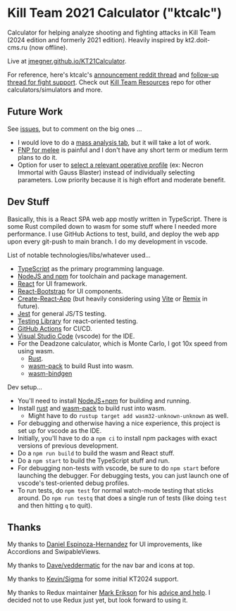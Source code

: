 # Kill Team 2021 Calculator ("ktcalc")
Calculator for helping analyze shooting and fighting attacks in Kill Team (2024 edition and formerly 2021 edition). Heavily inspired by kt2.doit-cms.ru (now offline).

Live at [jmegner.github.io/KT21Calculator](https://jmegner.github.io/KT21Calculator/).

For reference, here's ktcalc's [announcement reddit thread](https://www.reddit.com/r/killteam/comments/rvhme0/kt21_calculator_web_app/)
and
[follow-up thread for fight support](https://www.reddit.com/r/killteam/comments/s5gczq/kt21_calculator_now_supports_fightingmelee/).
Check out [Kill Team Resources](https://github.com/jmegner/KillTeamResources) repo for other calculators/simulators and more.

## Future Work

See [issues](https://github.com/jmegner/KT21Calculator/issues), but to comment on the big ones ...
- I would love to do a [mass analysis tab](https://github.com/jmegner/KT21Calculator/issues/13), but it will take a lot of work.
- [FNP for melee](https://github.com/jmegner/KT21Calculator/issues/3) is painful and I don't have any short term or medium term plans to do it.
- Option for user to [select a relevant operative profile](https://github.com/jmegner/KT21Calculator/issues/14) (ex: Necron Immortal with Gauss Blaster) instead of individually selecting parameters.  Low priority because it is high effort and moderate benefit.

## Dev Stuff
Basically, this is a React SPA web app mostly written in TypeScript.
There is some Rust compiled down to wasm for some stuff where I needed more performance.
I use GitHub Actions to test, build, and deploy the web app upon every git-push to main branch.
I do my development in vscode.

List of notable technologies/libs/whatever used...
- [TypeScript](https://www.typescriptlang.org/) as the primary programming language.
- [NodeJS and npm](https://nodejs.org/en/) for toolchain and package management.
- [React](https://reactjs.org/) for UI framework.
- [React-Bootstrap](https://react-bootstrap.github.io/) for UI components.
- [Create-React-App](https://create-react-app.dev/) (but heavily considering using [Vite](https://vitejs.dev/) or [Remix](https://remix.run/) in future).
- [Jest](https://jestjs.io/) for general JS/TS testing.
- [Testing Library](https://testing-library.com/docs/react-testing-library/intro) for react-oriented testing.
- [GitHub Actions](https://docs.github.com/en/actions) for CI/CD.
- [Visual Studio Code](https://code.visualstudio.com/) (vscode) for the IDE.
- For the Deadzone calculator, which is Monte Carlo, I got 10x speed from using wasm.
  - [Rust](https://www.rust-lang.org/tools/install).
  - [wasm-pack](https://rustwasm.github.io/wasm-pack/installer/) to build Rust into wasm.
  - [wasm-bindgen](https://github.com/rustwasm/wasm-bindgen)

Dev setup...
- You'll need to install [NodeJS+npm](https://nodejs.org/en/) for building and running.
- Install [rust](https://www.rust-lang.org/tools/install) and [wasm-pack](https://rustwasm.github.io/wasm-pack/installer/) to build rust into wasm.
  - Might have to do `rustup target add wasm32-unknown-unknown` as well.
- For debugging and otherwise having a nice experience, this project is set up for vscode as the IDE.
- Initially, you'll have to do a `npm ci` to install npm packages with exact versions of previous development.
- Do a `npm run build` to build the wasm and React stuff.
- Do a `npm start` to build the TypeScript stuff and run.
- For debugging non-tests with vscode, be sure to do `npm start` before launching the debugger.
  For debugging tests, you can just launch one of vscode's test-oriented debug profiles.
- To run tests, do `npm test` for normal watch-mode testing that sticks around.
  Do `npm run testq` that does a single run of tests (like doing `test` and then hitting `q` to quit).


## Thanks

My thanks to [Daniel Espinoza-Hernandez](https://github.com/daespinozah) for UI improvements, like Accordions and SwipableViews.

My thanks to [Dave/veddermatic](https://github.com/veddermatic) for the nav bar and icons at top.

My thanks to [Kevin/Sigma](https://github.com/DenamPavel) for some initial KT2024 support.

My thanks to Redux maintainer
[Mark Erikson](https://github.com/markerikson)
for his
[advice and help](https://www.reddit.com/r/reactjs/comments/ropftw/comment/hpzxqrf/?utm_source=reddit&utm_medium=web2x&context=3).
I decided not to use Redux just yet, but look forward to using it.
